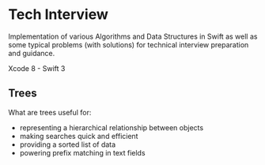 # Tech Interview
Implementation of various Algorithms and Data Structures in Swift as well as some typical problems (with solutions) for technical interview preparation and guidance.

Xcode 8 - Swift 3

## Trees

What are trees useful for:

* representing a hierarchical relationship between objects
* making searches quick and efficient
* providing a sorted list of data
* powering prefix matching in text fields
